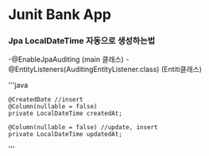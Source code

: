 # Junit Bank App

### Jpa LocalDateTime 자동으로 생성하는법
-@EnableJpaAuditing (main 클래스)
-@EntityListeners(AuditingEntityListener.class) (Entiti클래스)

'''java

    @CreatedDate //insert
    @Column(nullable = false)
    private LocalDateTime createdAt;

    @Column(nullable = false) //update, insert
    private LocalDateTime updatedAt;

'''